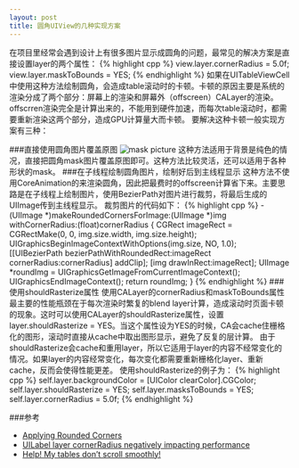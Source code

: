 ```yaml
---
layout: post
title: 圆角UIView的几种实现方案
---
```


在项目里经常会遇到设计上有很多图片显示成圆角的问题，最常见的解决方案是直接设置layer的两个属性：
{% highlight cpp %}
view.layer.cornerRadius = 5.0f;
view.layer.maskToBounds = YES;
{% endhighlight %}
如果在UITableViewCell中使用这种方法绘制圆角，会造成table滚动时的卡顿。卡顿的原因主要是系统的渲染分成了两个部分：屏幕上的渲染和屏幕外（offscreen）CALayer的渲染。offscrren渲染完全是计算出来的，不能用到硬件加速，而每次table滚动时，都需要重新渲染这两个部分，造成GPU计算量大而卡顿。
要解决这种卡顿一般实现方案有三种：

###直接使用圆角图片覆盖原图
![mask picture](http://dream.ph.126.net/PPty8ZAqxoik7_LHyZAZyQ==/3853788255403936)
这种方法适用于背景是纯色的情况，直接把圆角mask图片覆盖原图即可。这种方法比较灵活，还可以适用于各种形状的mask。
###在子线程绘制圆角图片，绘制好后到主线程显示
这种方法不使用CoreAnimation的来渲染圆角，因此把最费时的offscreen计算省下来。主要思路是在子线程上绘制图片，使用BezierPath对图片进行裁剪，将最后生成的UIImage传到主线程显示。
裁剪图片的代码如下：
{% highlight cpp %}
-(UIImage *)makeRoundedCornersForImage:(UIImage *)img withCornerRadius:(float)cornerRadius
{
    CGRect imageRect = CGRectMake(0, 0, img.size.width, img.size.height);
    UIGraphicsBeginImageContextWithOptions(img.size, NO, 1.0);
    [[UIBezierPath bezierPathWithRoundedRect:imageRect
                                cornerRadius:cornerRadius] addClip];
    [img drawInRect:imageRect];
    UIImage *roundImg = UIGraphicsGetImageFromCurrentImageContext();
    UIGraphicsEndImageContext();
    return roundImg;
}
{% endhighlight %}
###使用shouldRasterize属性
使用CALayer的cornerRadius和maskToBounds属性最主要的性能瓶颈在于每次渲染时繁复的blend layer计算，造成滚动时页面卡顿的现象。这时可以使用CALayer的shouldRasterize属性，设置layer.shouldRasterize = YES。当这个属性设为YES的时候，CA会cache住栅格化的图形，滚动时直接从cache中取出图形显示，避免了反复的层计算。
由于shouldRasterize会cache和重用layer，所以它适用于layer的内容不经常变化的情况。如果layer的内容经常变化，每次变化都需要重新栅格化layer、重新cache，反而会使得性能更差。
使用shouldRasterize的例子为：
{% highlight cpp %}
self.layer.backgroundColor = [UIColor clearColor].CGColor;
self.layer.shouldRasterize = YES;
self.layer.masksToBounds = YES;
self.layer.cornerRadius = 5.0f;
{% endhighlight %}


###参考
- [Applying Rounded Corners](http://articles.cocoahope.com/blog/2013/03/06/applying-rounded-corners)
- [UILabel layer cornerRadius negatively impacting performance](http://stackoverflow.com/questions/4735623/uilabel-layer-cornerradius-negatively-impacting-performance)
- [Help! My tables don’t scroll smoothly!](http://iosinjordan.tumblr.com/post/56778173518/help-my-tables-dont-scroll-smoothly)
